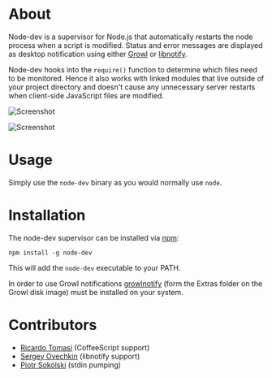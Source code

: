 About
=====

Node-dev is a supervisor for Node.js that automatically restarts the node process when a script is modified. Status and error messages are displayed as desktop notification using either [Growl](http://growl.info/about.php) or [libnotify](http://developer.gnome.org/libnotify/).

Node-dev hooks into the `require()` function to determine which files need to be monitored. Hence it also works with linked modules that live outside of your project directory and doesn't cause any unnecessary server restarts when client-side JavaScript files are modified. 


![Screenshot](http://fgnass.github.com/images/node-dev.png)

![Screenshot](http://fgnass.github.com/images/node-dev-linux.png)

Usage
=====

Simply use the `node-dev` binary as you would normally use `node`.

Installation
============

The node-dev supervisor can be installed via [npm](http://github.com/isaacs/npm):

    npm install -g node-dev

This will add the `node-dev` executable to your PATH.

In order to use Growl notifications [growlnotify](http://growl.info/extras.php#growlnotify) (form the Extras folder on the Growl disk image) must be installed on your system.


Contributors
============

* [Ricardo Tomasi](https://github.com/ricardobeat) (CoffeeScript support)
* [Sergey Ovechkin](https://github.com/pomeo) (libnotify support)
* [Piotr Sokólski](https://github.com/pyetras) (stdin pumping)